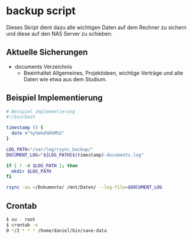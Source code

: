 # backup script

Dieses Skript dient dazu alle wichtigen Daten auf dem Rechner zu sichern und diese auf den NAS Server zu schieben.

## Aktuelle Sicherungen

* documents Verzeichnis
  * Beeinhaltet Allgemeines, Projektideen, wichtige Verträge und alte Daten wie etwa aus dem Studium.

## Beispiel Implementierung

```bash
# Beispiel Implementierung 
#!/bin/bash

timestamp () {
  date +"%y%m%d%H%M%S"
}

LOG_PATH="/var/log/rsync_backup/"
DOCUMENT_LOG="${LOG_PATH}$(timestamp)-documents.log"

if [ ! -d $LOG_PATH ]; then
  mkdir $LOG_PATH
fi

rsync -au ~/Dokumente/ /mnt/Daten/ --log-file=$DOCUMENT_LOG
```

## Crontab

```bash
$ su - root
$ crontab -e
0 */2 * * * /home/daniel/bin/save-data
```